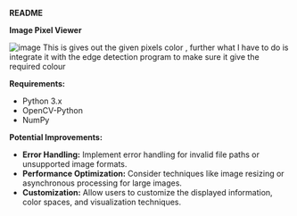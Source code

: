 **README**

**Image Pixel Viewer**


![image](https://github.com/user-attachments/assets/04047749-f8cb-4c7d-be8a-d12f9eb87e41)
 This is gives out the given pixels color , further what I have to do is integrate it with the edge detection program to make sure it give the required colour
 

**Requirements:**

- Python 3.x
- OpenCV-Python
- NumPy


**Potential Improvements:**

- **Error Handling:** Implement error handling for invalid file paths or unsupported image formats.
- **Performance Optimization:** Consider techniques like image resizing or asynchronous processing for large images.
- **Customization:** Allow users to customize the displayed information, color spaces, and visualization techniques.


